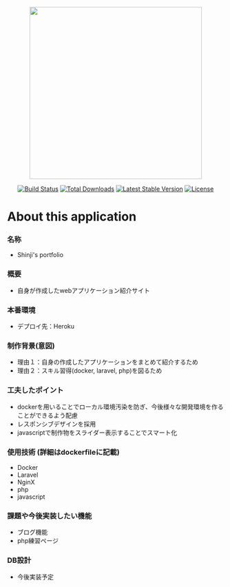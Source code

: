 <p align="center"><img src="https://res.cloudinary.com/dtfbvvkyp/image/upload/v1566331377/laravel-logolockup-cmyk-red.svg" width="400"></p>

<p align="center">
<a href="https://travis-ci.org/laravel/framework"><img src="https://travis-ci.org/laravel/framework.svg" alt="Build Status"></a>
<a href="https://packagist.org/packages/laravel/framework"><img src="https://poser.pugx.org/laravel/framework/d/total.svg" alt="Total Downloads"></a>
<a href="https://packagist.org/packages/laravel/framework"><img src="https://poser.pugx.org/laravel/framework/v/stable.svg" alt="Latest Stable Version"></a>
<a href="https://packagist.org/packages/laravel/framework"><img src="https://poser.pugx.org/laravel/framework/license.svg" alt="License"></a>
</p>


# About this application
### 名称
- Shinji's portfolio

### 概要
- 自身が作成したwebアプリケーション紹介サイト

### 本番環境
- デプロイ先：Heroku

### 制作背景(意図)
- 理由１：自身の作成したアプリケーションをまとめて紹介するため
- 理由２：スキル習得(docker, laravel, php)を図るため

### 工夫したポイント
- dockerを用いることでローカル環境汚染を防ぎ、今後様々な開発環境を作ることができるよう配慮
- レスポンシブデザインを採用
- javascriptで制作物をスライダー表示することでスマート化

### 使用技術 (詳細はdockerfileに記載)
- Docker
- Laravel
- NginX
- php
- javascript

### 課題や今後実装したい機能
- ブログ機能
- php練習ページ

### DB設計
- 今後実装予定

